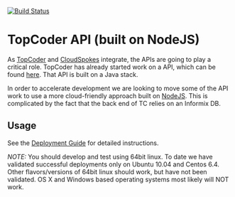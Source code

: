 [![Build Status](https://drone.io/github.com/cloudspokes/tc-api/status.png)](https://drone.io/github.com/cloudspokes/tc-api/latest)

TopCoder API (built on NodeJS)
==============================

As [TopCoder](http://www.topcoder.com/tc) and [CloudSpokes](http://www.cloudspokes) integrate, the APIs are going to play a critical role. TopCoder has already started work on a API, which can be found [here](http://dev.topcoder.com). That API is built on a Java stack.

In order to accelerate development we are looking to move some of the API work to use a more cloud-friendly approach built on [NodeJS](http://www.nodejs.org). This is complicated by the fact that the back end of TC relies on an Informix DB.

Usage
-----

See the [Deployment Guide](https://github.com/cloudspokes/tc-api/blob/master/docs/Deployment%20Guide.doc) for detailed instructions. 

*NOTE:* You should develop and test using 64bit linux. To date we have validated successful deployments only on Ubuntu 10.04 and Centos 6.4. Other flavors/versions of 64bit linux should work, but have not been validated. OS X and Windows based operating systems most likely will NOT work.


